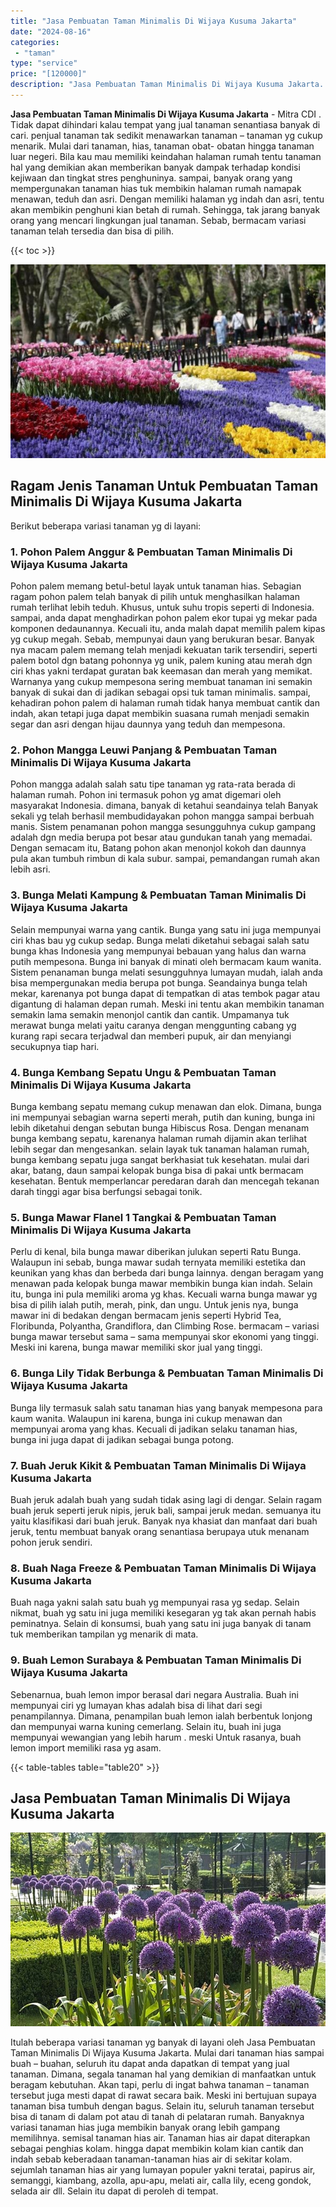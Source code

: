 ```yaml
---
title: "Jasa Pembuatan Taman Minimalis Di Wijaya Kusuma Jakarta"
date: "2024-08-16"
categories:
 - "taman"
type: "service"
price: "[120000]"
description: "Jasa Pembuatan Taman Minimalis Di Wijaya Kusuma Jakarta. Itulah beberapa variasi tanaman yg banyak di layani oleh Jasa Pembuatan Taman Minimalis Di Wijaya Kusu..."
---
```


**Jasa Pembuatan Taman Minimalis Di Wijaya Kusuma Jakarta** - Mitra CDI . Tidak dapat dihindari kalau tempat yang jual tanaman senantiasa banyak di cari. penjual tanaman tak sedikit menawarkan tanaman – tanaman yg cukup menarik. Mulai dari tanaman, hias, tanaman obat- obatan hingga tanaman luar negeri. Bila kau mau memiliki keindahan halaman rumah tentu tanaman hal yang demikian akan memberikan banyak dampak terhadap kondisi kejiwaan dan tingkat stres penghuninya. sampai, banyak orang yang mempergunakan tanaman hias tuk membikin halaman rumah namapak menawan, teduh dan asri. Dengan memiliki halaman yg indah dan asri, tentu akan membikin penghuni kian betah di rumah. Sehingga, tak jarang banyak orang yang mencari lingkungan jual tanaman. Sebab, bermacam variasi tanaman telah tersedia dan bisa di pilih.

{{< toc >}}

![Jasa Pembuatan Taman Minimalis Di Wijaya Kusuma Jakarta](/images/taman/taman650x400-31.jpg)

## Ragam Jenis Tanaman Untuk Pembuatan Taman Minimalis Di Wijaya Kusuma Jakarta

Berikut beberapa variasi tanaman yg di layani:

### 1\. Pohon Palem Anggur & Pembuatan Taman Minimalis Di Wijaya Kusuma Jakarta

Pohon palem memang betul-betul layak untuk tanaman hias. Sebagian ragam pohon palem telah banyak di pilih untuk menghasilkan halaman rumah terlihat lebih teduh. Khusus, untuk suhu tropis seperti di Indonesia. sampai, anda dapat menghadirkan pohon palem ekor tupai yg mekar pada komponen dedaunannya. Kecuali itu, anda malah dapat memilih palem kipas yg cukup megah. Sebab, mempunyai daun yang berukuran besar. Banyak nya macam palem memang telah menjadi kekuatan tarik tersendiri, seperti palem botol dgn batang pohonnya yg unik, palem kuning atau merah dgn ciri khas yakni terdapat guratan bak keemasan dan merah yang memikat. Warnanya yang cukup mempesona sering membuat tanaman ini semakin banyak di sukai dan di jadikan sebagai opsi tuk taman minimalis. sampai, kehadiran pohon palem di halaman rumah tidak hanya membuat cantik dan indah, akan tetapi juga dapat membikin suasana rumah menjadi semakin segar dan asri dengan hijau daunnya yang teduh dan mempesona.

### 2\. Pohon Mangga Leuwi Panjang & Pembuatan Taman Minimalis Di Wijaya Kusuma Jakarta

Pohon mangga adalah salah satu tipe tanaman yg rata-rata berada di halaman rumah. Pohon ini termasuk pohon yg amat digemari oleh masyarakat Indonesia. dimana, banyak di ketahui seandainya telah Banyak sekali yg telah berhasil membudidayakan pohon mangga sampai berbuah manis. Sistem penamanan pohon mangga sesungguhnya cukup gampang adalah dgn media berupa pot besar atau gundukan tanah yang memadai. Dengan semacam itu, Batang pohon akan menonjol kokoh dan daunnya pula akan tumbuh rimbun di kala subur. sampai, pemandangan rumah akan lebih asri.

### 3\. Bunga Melati Kampung & Pembuatan Taman Minimalis Di Wijaya Kusuma Jakarta

Selain mempunyai warna yang cantik. Bunga yang satu ini juga mempunyai ciri khas bau yg cukup sedap. Bunga melati diketahui sebagai salah satu bunga khas Indonesia yang mempunyai bebauan yang halus dan warna putih mempesona. Bunga ini banyak di minati oleh bermacam kaum wanita. Sistem penanaman bunga melati sesungguhnya lumayan mudah, ialah anda bisa mempergunakan media berupa pot bunga. Seandainya bunga telah mekar, karenanya pot bunga dapat di tempatkan di atas tembok pagar atau digantung di halaman depan rumah. Meski ini tentu akan membikin tanaman semakin lama semakin menonjol cantik dan cantik. Umpamanya tuk merawat bunga melati yaitu caranya dengan menggunting cabang yg kurang rapi secara terjadwal dan memberi pupuk, air dan menyiangi secukupnya tiap hari.

### 4\. Bunga Kembang Sepatu Ungu & Pembuatan Taman Minimalis Di Wijaya Kusuma Jakarta

Bunga kembang sepatu memang cukup menawan dan elok. Dimana, bunga ini mempunyai sebagian warna seperti merah, putih dan kuning, bunga ini lebih diketahui dengan sebutan bunga Hibiscus Rosa. Dengan menanam bunga kembang sepatu, karenanya halaman rumah dijamin akan terlihat lebih segar dan mengesankan. selain layak tuk tanaman halaman rumah, bunga kembang sepatu juga sangat berkhasiat tuk kesehatan. mulai dari akar, batang, daun sampai kelopak bunga bisa di pakai untk bermacam kesehatan. Bentuk memperlancar peredaran darah dan mencegah tekanan darah tinggi agar bisa berfungsi sebagai tonik.

### 5\. Bunga Mawar Flanel 1 Tangkai & Pembuatan Taman Minimalis Di Wijaya Kusuma Jakarta

Perlu di kenal, bila bunga mawar diberikan julukan seperti Ratu Bunga. Walaupun ini sebab, bunga mawar sudah ternyata memiliki estetika dan keunikan yang khas dan berbeda dari bunga lainnya. dengan beragam yang menawan pada kelopak bunga mawar membikin bunga kian indah. Selain itu, bunga ini pula memiliki aroma yg khas. Kecuali warna bunga mawar yg bisa di pilih ialah putih, merah, pink, dan ungu. Untuk jenis nya, bunga mawar ini di bedakan dengan bermacam jenis seperti Hybrid Tea, Floribunda, Polyantha, Grandiflora, dan Climbing Rose. bermacam – variasi bunga mawar tersebut sama – sama mempunyai skor ekonomi yang tinggi. Meski ini karena, bunga mawar memiliki skor jual yang tinggi.

### 6\. Bunga Lily Tidak Berbunga & Pembuatan Taman Minimalis Di Wijaya Kusuma Jakarta

Bunga lily termasuk salah satu tanaman hias yang banyak mempesona para kaum wanita. Walaupun ini karena, bunga ini cukup menawan dan mempunyai aroma yang khas. Kecuali di jadikan selaku tanaman hias, bunga ini juga dapat di jadikan sebagai bunga potong.

### 7\. Buah Jeruk Kikit & Pembuatan Taman Minimalis Di Wijaya Kusuma Jakarta

Buah jeruk adalah buah yang sudah tidak asing lagi di dengar. Selain ragam buah jeruk seperti jeruk nipis, jeruk bali, sampai jeruk medan. semuanya itu yaitu klasifikasi dari buah jeruk. Banyak nya khasiat dan manfaat dari buah jeruk, tentu membuat banyak orang senantiasa berupaya utuk menanam pohon jeruk sendiri.

### 8\. Buah Naga Freeze & Pembuatan Taman Minimalis Di Wijaya Kusuma Jakarta

Buah naga yakni salah satu buah yg mempunyai rasa yg sedap. Selain nikmat, buah yg satu ini juga memiliki kesegaran yg tak akan pernah habis peminatnya. Selain di konsumsi, buah yang satu ini juga banyak di tanam tuk memberikan tampilan yg menarik di mata.

### 9\. Buah Lemon Surabaya & Pembuatan Taman Minimalis Di Wijaya Kusuma Jakarta

Sebenarnua, buah lemon impor berasal dari negara Australia. Buah ini mempunyai ciri yg lumayan khas adalah bisa di lihat dari segi penampilannya. Dimana, penampilan buah lemon ialah berbentuk lonjong dan mempunyai warna kuning cemerlang. Selain itu, buah ini juga mempunyai wewangian yang lebih harum . meski Untuk rasanya, buah lemon import memiliki rasa yg asam.

{{< table-tables table="table20" >}}

## Jasa Pembuatan Taman Minimalis Di Wijaya Kusuma Jakarta

![Jasa Pembuatan Taman Minimalis Di Wijaya Kusuma Jakarta](/images/taman/taman650x400-36.jpg)

Itulah beberapa variasi tanaman yg banyak di layani oleh Jasa Pembuatan Taman Minimalis Di Wijaya Kusuma Jakarta. Mulai dari tanaman hias sampai buah – buahan, seluruh itu dapat anda dapatkan di tempat yang jual tanaman. Dimana, segala tanaman hal yang demikian di manfaatkan untuk beragam kebutuhan. Akan tapi, perlu di ingat bahwa tanaman – tanaman tersebut juga mesti dapat di rawat secara baik. Meski ini bertujuan supaya tanaman bisa tumbuh dengan bagus. Selain itu, seluruh tanaman tersebut bisa di tanam di dalam pot atau di tanah di pelataran rumah. Banyaknya variasi tanaman hias juga membikin banyak orang lebih gampang memilihnya. semisal tanaman hias air. Tanaman hias air dapat diterapkan sebagai penghias kolam. hingga dapat membikin kolam kian cantik dan indah sebab keberadaan tanaman-tanaman hias air di sekitar kolam. sejumlah tanaman hias air yang lumayan populer yakni teratai, papirus air, semanggi, kiambang, azolla, apu-apu, melati air, calla lily, eceng gondok, selada air dll. Selain itu dapat di peroleh di tempat.

